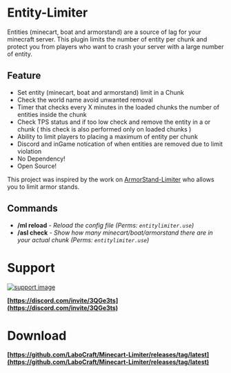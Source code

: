 # Entity-Limiter

Entities (minecart, boat and armorstand) are a source of lag for your minecraft server.
This plugin limits the number of entity per chunk and protect you from players who want to crash your server with a large number of entity.

## Feature
* Set entity (minecart, boat and armorstand) limit in a Chunk
* Check the world name avoid unwanted removal
* Timer that checks every X minutes in the loaded chunks the number of entities inside the chunk
* Check TPS status and if too low check and remove the entity in a or chunk ( this check is also performed only on loaded chunks )
* Ability to limit players to placing a maximum of entity per chunk
* Discord and inGame notication of when entities are removed due to limit violation
* No Dependency!
* Open Source!

This project was inspired by the work on [ArmorStand-Limiter](https://github.com/xSavior-of-God/ArmorStand-Limiter) who allows you to limit armor stands.

## Commands
* **/ml reload** - *Reload the config file (Perms: `entitylimiter.use`)*
* **/asl check** - *Show how many minecart/boat/armorstand there are in your actual chunk (Perms: `entitylimiter.use`)*

# Support

[![support image](https://www.heroxwar.com/discordLogo.png)](https://discord.com/invite/3QGe3ts)

**[https://discord.com/invite/3QGe3ts](https://discord.com/invite/3QGe3ts)**


# Download
**[https://github.com/LaboCraft/Minecart-Limiter/releases/tag/latest](https://github.com/LaboCraft/Minecart-Limiter/releases/tag/latest)**
